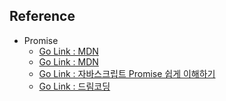 ## Reference
* Promise
  * [Go Link : MDN](https://developer.mozilla.org/ko/docs/Web/JavaScript/Reference/Global_Objects/Promise)  
  * [Go Link : MDN](https://developer.mozilla.org/ko/docs/Web/JavaScript/Reference/Global_Objects/Promise/Promise)
  * [Go Link : 자바스크립트 Promise 쉽게 이해하기](https://joshua1988.github.io/web-development/javascript/promise-for-beginners/)
  * [Go Link : 드림코딩](https://www.youtube.com/watch?v=JB_yU6Oe2eE)